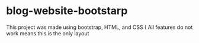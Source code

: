 # blog-website-bootstarp
This project was made using bootstrap, HTML, and CSS ( All features do not work means this is the only layout
